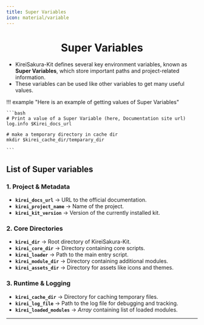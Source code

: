 ```yaml
---
title: Super Variables
icon: material/variable
---
```


<h1 align="center"><b>Super Variables</b></h1>

- KireiSakura-Kit defines several key environment variables, known as **Super Variables**, which store important paths and project-related information.  
- These variables can be used like other variables to get many useful values.

!!! example "Here is an example of getting values of Super Variables"
    
    ```bash
    # Print a value of a Super Variable (here, Documentation site url)
    log.info $Kirei_docs_url

    # make a temporary directory in cache dir
    mkdir $kirei_cache_dir/temparary_dir

    ```

## **List of Super variables**

### 1. Project & Metadata
- **`kirei_docs_url`**         → URL to the official documentation.  
- **`kirei_project_name`**     → Name of the project.  
- **`kirei_kit_version`**      → Version of the currently installed kit.  

### 2. Core Directories
- **`kirei_dir`**              → Root directory of KireiSakura-Kit.  
- **`kirei_core_dir`**         → Directory containing core scripts.  
- **`kirei_loader`**           → Path to the main entry script.  
- **`kirei_module_dir`**       → Directory containing additional modules.  
- **`kirei_assets_dir`**       → Directory for assets like icons and themes.  

### 3. Runtime & Logging
- **`kirei_cache_dir`**        → Directory for caching temporary files.  
- **`kirei_log_file`**         → Path to the log file for debugging and tracking.  
- **`kirei_loaded_modules`**   → _Array_ containing list of loaded modules.  



---

